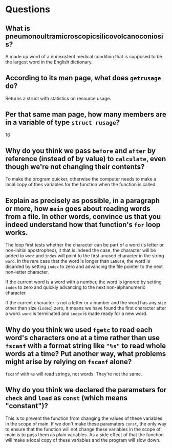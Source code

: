 # Questions

## What is pneumonoultramicroscopicsilicovolcanoconiosis?

A made up word of a nonexistent medical condition that is supposed to be the largest word in the English dictionary.

## According to its man page, what does `getrusage` do?

Returns a struct with statistics on resource usage.

## Per that same man page, how many members are in a variable of type `struct rusage`?

16

## Why do you think we pass `before` and `after` by reference (instead of by value) to `calculate`, even though we're not changing their contents?

To make the program quicker, otherwise the computer needs to make a local copy of thes variables for the function when the function is called.

## Explain as precisely as possible, in a paragraph or more, how `main` goes about reading words from a file. In other words, convince us that you indeed understand how that function's `for` loop works.

The loop first tests whether the character can be part of a word (is letter or non-initial apostrophed), it that is indeed the case, the character will be added to `word` and `index` will point to the first unused character in the string `word`. In the rare case that the word is longer than `LENGTH`, the word is dicarded by setting `index` to zero and advancing the file pointer to the next non-letter character.

If the current word is a word with a number, the word is ignored by setting `index` to zero and quickly advancing to the next non-alphanumeric character.

If the current character is not a letter or a number and the word has any size other than size (`index`) zero, it means we have found the first character after a word. `word` is terminated and `index` is made ready for a new word.

## Why do you think we used `fgetc` to read each word's characters one at a time rather than use `fscanf` with a format string like `"%s"` to read whole words at a time? Put another way, what problems might arise by relying on `fscanf` alone?

`fscanf` with `%s` will read strings, not words. They're not the same.

## Why do you think we declared the parameters for `check` and `load` as `const` (which means "constant")?

This is to prevent the function from changing the values of these variables in the scope of main. If we don't make these paramaters `const`, the only way to ensure that the function will not change these variables in the scope of main is to pass them as plain variables. As a side effect of that the function will make a local copy of these variables and the program will slow down.